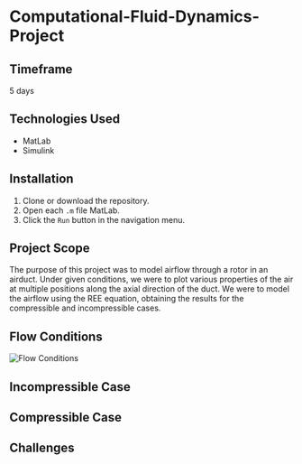 # Computational-Fluid-Dynamics-Project

## Timeframe
5 days

## Technologies Used
* MatLab
* Simulink

## Installation
1. Clone or download the repository.
2. Open each `.m` file MatLab.
3. Click the `Run` button in the navigation menu.

## Project Scope
The purpose of this project was to model airflow through a rotor in an airduct. Under given conditions, we were to plot various properties of the air at multiple positions along the axial direction of the duct. We were to model the airflow using the REE equation, obtaining the results for the compressible and incompressible cases. 

## Flow Conditions
![Flow Conditions](https://i.imgur.com/3MRQVMk.png)

## Incompressible Case

## Compressible Case


## Challenges


